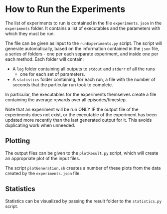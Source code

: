 How to Run the Experiments
==========================

The list of experiments to run is contained in the file `experiments.json` in
the `experiments` folder. It contains a list of executables and the parameters
with which they must be run.

The file can be given as input to the `runExperiments.py` script. The script
will generate automatically, based on the information contained in the `json`
file, a series of folders - one per each separate experiment, and inside one per
each method. Each folder will contain:

- A `log` folder containing all outputs to `stdout` and `stderr` of all the runs
  - one for each set of parameters.
- A `statistics` folder containing, for each run, a file with the number of
  seconds that the particular run took to complete.

In particular, the executables for the experiments themselves create a file
containing the average rewards over all episodes/timestep.

Note that an experiment will be run ONLY IF the output file of the experiments
does not exist, or the executable of the experiment has been updated more
recently than the last generated output for it. This avoids duplicating work
when unneeded.

Plotting
--------

The output files can be given to the `plotResult.py` script, which will create
an appropriate plot of the input files.

The script `plotGeneration.sh` creates a number of these plots from the data
created by the `experiments.json` file.

Statistics
----------

Statistics can be visualized by passing the result folder to the `statistics.py`
script.
